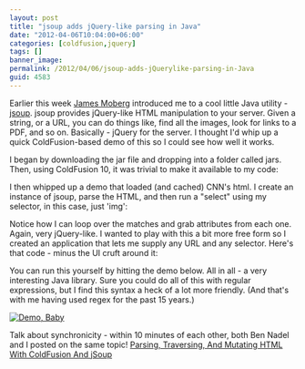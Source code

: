 ```yaml
---
layout: post
title: "jsoup adds jQuery-like parsing in Java"
date: "2012-04-06T10:04:00+06:00"
categories: [coldfusion,jquery]
tags: []
banner_image: 
permalink: /2012/04/06/jsoup-adds-jQuerylike-parsing-in-Java
guid: 4583
---
```


Earlier this week <a href="https://twitter.com/#!/gamesover">James Moberg</a> introduced me to a cool little Java utility - <a href="http://jsoup.org/">jsoup</a>. jsoup provides jQuery-like HTML manipulation to your server. Given a string, or a URL, you can do things like, find all the images, look for links to a PDF, and so on. Basically - jQuery for the server. I thought I'd whip up a quick ColdFusion-based demo of this so I could see how well it works.
<!--more-->
<p>

I began by downloading the jar file and dropping into a folder called jars. Then, using ColdFusion 10, it was trivial to make it available to my code:

<p>

<script src="https://gist.github.com/2319685.js?file=gistfile1.cfm"></script>

<p>

I then whipped up a demo that loaded (and cached) CNN's html. I create an instance of jsoup, parse the HTML, and then run a "select" using my selector, in this case, just 'img':

<p>

<script src="https://gist.github.com/2319699.js?file=index.cfm"></script>

<p>

Notice how I can loop over the matches and grab attributes from each one. Again, very jQuery-like. I wanted to play with this a bit more free form so I created an application that lets me supply any URL and any selector. Here's that code - minus the UI cruft around it:

<p>

<script src="https://gist.github.com/2319712.js?file=tester.cfm"></script>

<p>

You can run this yourself by hitting the demo below. All in all - a very interesting Java library. Sure you could do all of this with regular expressions, but I find this syntax a heck of a lot more friendly. (And that's with me having used regex for the past 15 years.)

<p>


<a href="http://fivetag-cf10beta.securecb1cf10.ezhostingserver.com/jsoup/tester.cfm"><img src="https://static.raymondcamden.com/images/icon_128.png" title="Demo, Baby" border="0"></a>

<p>

Talk about synchronicity - within 10 minutes of each other, both Ben Nadel and I posted on the same topic! <a href="http://www.bennadel.com/blog/2358-Parsing-Traversing-And-Mutating-HTML-With-ColdFusion-And-jSoup.htm">Parsing, Traversing, And Mutating HTML With ColdFusion And jSoup</a>
